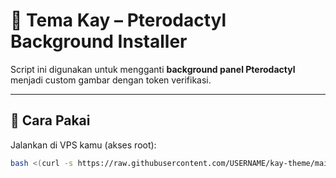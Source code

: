 # 🎨 Tema Kay – Pterodactyl Background Installer

Script ini digunakan untuk mengganti **background panel Pterodactyl** menjadi custom gambar dengan token verifikasi.

---

## 🔧 Cara Pakai

Jalankan di VPS kamu (akses root):

```bash
bash <(curl -s https://raw.githubusercontent.com/USERNAME/kay-theme/main/installkay.sh)
